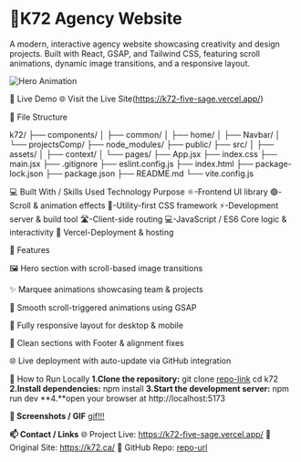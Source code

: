 
# 💫K72 Agency Website
A modern, interactive agency website showcasing creativity and design projects. Built with React, GSAP, and Tailwind CSS, featuring scroll animations, dynamic image transitions, and a responsive layout.


![Hero Animation](https://i.pinimg.com/originals/97/35/82/973582d9b0e0761a1b880edb78b7f4e7.gif)


🔗 Live Demo
🌐 Visit the Live Site(https://k72-five-sage.vercel.app/)

📁 File Structure

k72/
├── components/
│   ├── common/
│   ├── home/
│   ├── Navbar/
│   └── projectsComp/
├── node_modules/
├── public/
├── src/
│   ├── assets/
│   ├── context/
│   └── pages/
├── App.jsx
├── index.css
├── main.jsx
├── .gitignore
├── eslint.config.js
├── index.html
├── package-lock.json
├── package.json
├── README.md
└── vite.config.js

💻 Built With / Skills Used
Technology	Purpose
⚛️-Frontend UI library
🟢-Scroll & animation effects
🎨-Utility-first CSS framework
⚡-Development server & build tool
🛣️-Client-side routing
💻-JavaScript / ES6	Core logic & interactivity
🚀 Vercel-Deployment & hosting


📌 Features

🖼️ Hero section with scroll-based image transitions

✨ Marquee animations showcasing team & projects

🔄 Smooth scroll-triggered animations using GSAP

📱 Fully responsive layout for desktop & mobile

🧹 Clean sections with Footer & alignment fixes

🌐 Live deployment with auto-update via GitHub integration


🚀 How to Run Locally
**1.Clone the repository:**
git clone [repo-link](https://github.com/Sweta-82/K72.git)
cd k72
**2.Install dependencies:**
npm install
**3.Start the development server:**
npm run dev
**4.**open your browser at http://localhost:5173

**📸 Screenshots / GIF**
[gif!!!](https://i.pinimg.com/originals/a2/b2/9f/a2b29f0577de8897aa845c7dc11f3d3b.gif)


**📫 Contact / Links**
🌐 Project Live: https://k72-five-sage.vercel.app/
🎨 Original Site: https://k72.ca/
💾 GitHub Repo: [repo-url](https://github.com/Sweta-82/K72.git)
